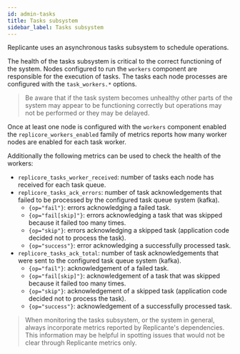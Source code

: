 ```yaml
---
id: admin-tasks
title: Tasks subsystem
sidebar_label: Tasks subsystem
---
```


Replicante uses an asynchronous tasks subsystem to schedule operations.

The health of the tasks subsystem is critical to the correct functioning of the system.
Nodes configured to run the `workers` component are responsible for the execution of tasks.
The tasks each node processes are configured with the `task_workers.*` options.

<blockquote class="warning">

Be aware that if the task system becomes unhealthy other parts of the system may appear
to be functioning correctly but operations may not be performed or they may be delayed.

</blockquote>

Once at least one node is configured with the `workers` component enabled the `replicore_workers_enabled`
family of metrics reports how many worker nodes are enabled for each task worker.

Additionally the following metrics can be used to check the health of the workers:

  * `replicore_tasks_worker_received`: number of tasks each node has received for each task queue.
  * `replicore_tasks_ack_errors`: number of task acknowledgements that failed to be processed
                                  by the configured task queue system (kafka).
    * `{op="fail"}`: errors acknowledging a failed task.
    * `{op="fail[skip]"}`: errors acknowledging a task that was skipped because it failed too many times.
    * `{op="skip"}`: errors acknowledging a skipped task (application code decided not to process the task).
    * `{op="success"}`: error acknowledging a successfully processed task.
  * `replicore_tasks_ack_total`: number of task acknowledgements that were sent to the configured
                                 task queue system (kafka).
    * `{op="fail"}`: acknowledgement of a failed task.
    * `{op="fail[skip]"}`: acknowledgement of a task that was skipped because it failed too many times.
    * `{op="skip"}`: acknowledgement of a skipped task (application code decided not to process the task).
    * `{op="success"}`: acknowledgement of a successfully processed task.

<blockquote class="info">

When monitoring the tasks subsystem, or the system in general,
always incorporate metrics reported by Replicante's dependencies.
This information may be helpful in spotting issues that would not
be clear through Replicante metrics only.

</blockquote>
